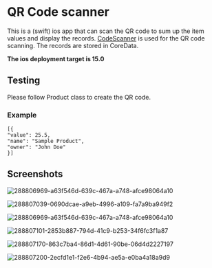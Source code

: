 # QR Code scanner

This is a (swift) ios app that can scan the QR code to sum up the item values and display the records. [CodeScanner](https://github.com/twostraws/CodeScanner) is used for the QR code scanning. The records are stored in CoreData.

**The ios deployment target is 15.0**

## Testing
Please follow Product class to create the QR code.

### Example
    [{
    "value": 25.5,
    "name": "Sample Product",
    "owner": "John Doe"
    }]

## Screenshots
![288806969-a63f546d-639c-467a-a748-afce98064a10](https://github.com/Vincy-Cheng/Swift-QR-Code-Scanner/assets/60846680/c2f09c74-8dbe-4aac-ab3f-bc020715d9bd)

![288807039-0690dcae-a9eb-4996-a109-fa7a9ba949f2](https://github.com/Vincy-Cheng/Swift-QR-Code-Scanner/assets/60846680/b65ba42b-6984-4d97-abbb-04d21fd21425)

![288806969-a63f546d-639c-467a-a748-afce98064a10](https://github.com/Vincy-Cheng/Swift-QR-Code-Scanner/assets/60846680/c3540822-7b6e-4f7c-9d4e-03ba58f4b976)

![288807101-2853b887-794d-41c9-b253-34f6fc3f1a87](https://github.com/Vincy-Cheng/Swift-QR-Code-Scanner/assets/60846680/382a6e86-6124-4f64-8111-1710275f18dc)

![288807170-863c7ba4-86d1-4d61-90be-06d4d2227197](https://github.com/Vincy-Cheng/Swift-QR-Code-Scanner/assets/60846680/9e80f722-1052-492a-84cd-36abb6b3cefc)

![288807200-2ecfd1e1-f2e6-4b94-ae5a-e0ba4a18a9d9](https://github.com/Vincy-Cheng/Swift-QR-Code-Scanner/assets/60846680/301c3185-51fc-418d-a6e5-ea9b2e922aff)
